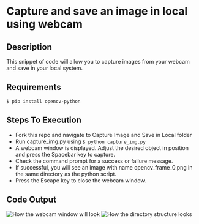 # Capture and save an image in local using webcam

## Description
This snippet of code will allow you to capture images from your webcam and save in your local system.

## Requirements

`$ pip install opencv-python`

## Steps To Execution
- Fork this repo and navigate to Capture Image and Save in Local folder
- Run capture_img.py using `$ python capture_img.py`
- A webcam window is displayed. Adjust the desired object in position and press the Spacebar key to capture.
- Check the command prompt for a success or failure message.
- If successful, you will see an image with name opencv_frame_0.png in the same directory as the python script.
- Press the Escape key to close the webcam window. 

## Code Output

![How the webcam window will look](https://user-images.githubusercontent.com/52571012/136180247-ccb18582-31b6-4e81-9785-afd86e01cb00.png)
![How the directory structure looks](https://user-images.githubusercontent.com/52571012/136180075-705a734b-4cc1-48ab-81c6-2501c3b9d29f.png)
